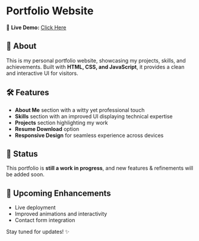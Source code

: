 # Portfolio Website

🚀 **Live Demo:** [Click Here](https://git-raghav.github.io/Portfolio/)

## 📌 About
This is my personal portfolio website, showcasing my projects, skills, and achievements. Built with **HTML, CSS, and JavaScript**, it provides a clean and interactive UI for visitors.

## 🛠️ Features
- **About Me** section with a witty yet professional touch
- **Skills** section with an improved UI displaying technical expertise
- **Projects** section highlighting my work
- **Resume Download** option
- **Responsive Design** for seamless experience across devices

## 🔧 Status
This portfolio is **still a work in progress**, and new features & refinements will be added soon.

## 📅 Upcoming Enhancements
- Live deployment
- Improved animations and interactivity
- Contact form integration

Stay tuned for updates! ✨
